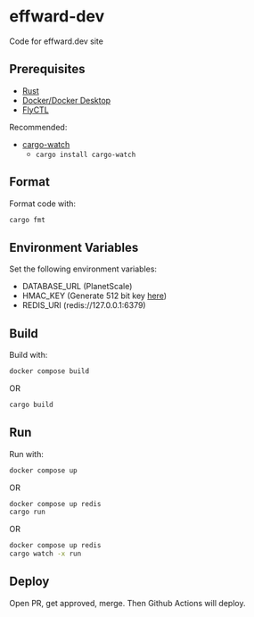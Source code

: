 # effward-dev
Code for effward.dev site

## Prerequisites
- [Rust](https://www.rust-lang.org/tools/install)
- [Docker/Docker Desktop](https://www.docker.com/products/docker-desktop/)
- [FlyCTL](https://fly.io/docs/hands-on/install-flyctl/)

Recommended:
- [cargo-watch](https://crates.io/crates/cargo-watch)
    - `cargo install cargo-watch`

## Format
Format code with:
```bash
cargo fmt
```

## Environment Variables
Set the following environment variables:
- DATABASE_URL (PlanetScale)
- HMAC_KEY (Generate 512 bit key [here](https://generate-random.org/api-key-generator/512-bit/mixed-numbers))
- REDIS_URI (redis://127.0.0.1:6379)

## Build
Build with:
```bash
docker compose build
```
OR
```bash
cargo build
```

## Run
Run with:
```bash
docker compose up
```
OR
```bash
docker compose up redis
cargo run
```
OR
```bash
docker compose up redis
cargo watch -x run
```

## Deploy
Open PR, get approved, merge. Then Github Actions will deploy.
